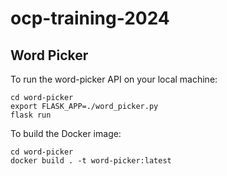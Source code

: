 # ocp-training-2024


## Word Picker

To run the word-picker API on your local machine:

```
cd word-picker
export FLASK_APP=./word_picker.py
flask run
```

To build the Docker image:

```
cd word-picker
docker build . -t word-picker:latest
```
